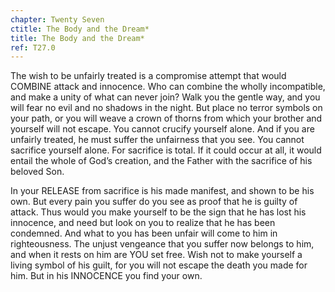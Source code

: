 ```yaml
---
chapter: Twenty Seven
ctitle: The Body and the Dream*
title: The Body and the Dream*
ref: T27.0
---
```


The wish to be unfairly treated is a compromise attempt that would
COMBINE attack and innocence. Who can combine the wholly incompatible,
and make a unity of what can never join? Walk you the gentle way, and
you will fear no evil and no shadows in the night. But place no terror
symbols on your path, or you will weave a crown of thorns from which
your brother and yourself will not escape. You cannot crucify yourself
alone. And if you are unfairly treated, he must suffer the unfairness
that you see. You cannot sacrifice yourself alone. For sacrifice is
total. If it could occur at all, it would entail the whole of God’s
creation, and the Father with the sacrifice of his beloved Son.

In your RELEASE from sacrifice is his made manifest, and shown to be his
own. But every pain you suffer do you see as proof that he is guilty of
attack. Thus would you make yourself to be the sign that he has lost his
innocence, and need but look on you to realize that he has been
condemned. And what to you has been unfair will come to him in
righteousness. The unjust vengeance that you suffer now belongs to him,
and when it rests on him are YOU set free. Wish not to make yourself a
living symbol of his guilt, for you will not escape the death you made
for him. But in his INNOCENCE you find your own.

